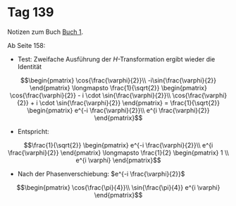 # Tag 139

Notizen zum Buch [Buch 1](../Buch1.md).

Ab Seite 158:
* Test: Zweifache Ausführung der $H$-Transformation ergibt wieder die Identität
```math
\begin{pmatrix}
\cos{\frac{\varphi}{2}}\\
-i\sin{\frac{\varphi}{2}}
\end{pmatrix}
\longmapsto
\frac{1}{\sqrt{2}}
\begin{pmatrix}
\cos{\frac{\varphi}{2}} - i \cdot \sin{\frac{\varphi}{2}}\\
\cos{\frac{\varphi}{2}} + i \cdot \sin{\frac{\varphi}{2}}
\end{pmatrix}
=
\frac{1}{\sqrt{2}}
\begin{pmatrix}
e^{-i \frac{\varphi}{2}}\\
e^{i \frac{\varphi}{2}}
\end{pmatrix}
```

* Entspricht:
```math
\frac{1}{\sqrt{2}}
\begin{pmatrix}
e^{-i \frac{\varphi}{2}}\\
e^{i \frac{\varphi}{2}}
\end{pmatrix}
\longmapsto
\frac{1}{2}
\begin{pmatrix}
1 \\
e^{i \varphi}
\end{pmatrix}
```

* Nach der Phasenverschiebung: $e^{-i \frac{\varphi}{2}}$
```math
\begin{pmatrix}
\cos{\frac{\pi}{4}}\\
\sin{\frac{\pi}{4}} e^{i \varphi}
\end{pmatrix}
```
